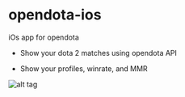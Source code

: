 # opendota-ios

iOs app for opendota

* Show your dota 2 matches using opendota API

* Show your profiles, winrate, and MMR

![alt tag](https://raw.githubusercontent.com/username/projectname/branch/path/to/img.png)
